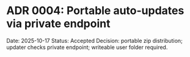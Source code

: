 # ADR 0004: Portable auto-updates via private endpoint

Date: 2025-10-17
Status: Accepted
Decision: portable zip distribution; updater checks private endpoint; writeable user folder required.
